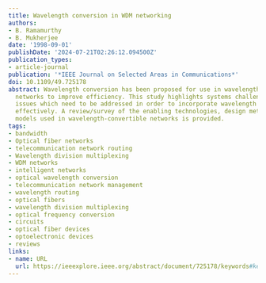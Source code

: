 ```yaml
---
title: Wavelength conversion in WDM networking
authors:
- B. Ramamurthy
- B. Mukherjee
date: '1998-09-01'
publishDate: '2024-07-21T02:26:12.094500Z'
publication_types:
- article-journal
publication: '*IEEE Journal on Selected Areas in Communications*'
doi: 10.1109/49.725178
abstract: Wavelength conversion has been proposed for use in wavelength-division multiplexed
  networks to improve efficiency. This study highlights systems challenges and performance
  issues which need to be addressed in order to incorporate wavelength conversion
  effectively. A review/survey of the enabling technologies, design methods, and analytical
  models used in wavelength-convertible networks is provided.
tags:
- bandwidth
- Optical fiber networks
- telecommunication network routing
- Wavelength division multiplexing
- WDM networks
- intelligent networks
- optical wavelength conversion
- telecommunication network management
- wavelength routing
- optical fibers
- wavelength division multiplexing
- optical frequency conversion
- circuits
- optical fiber devices
- optoelectronic devices
- reviews
links:
- name: URL
  url: https://ieeexplore.ieee.org/abstract/document/725178/keywords#keywords
---
```

